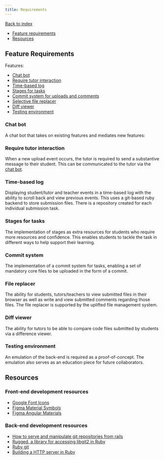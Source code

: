 ```yaml
---
title: Requirements
---
```


[Back to index](/products/ontrack/projects/task-submission-and-redesign)

- [Feature requirements](#feature-requirements)
- [Resources](#resources)

## Feature Requirements

Features:

- [Chat bot](#chat-bot)
- [Require tutor interaction](#require-tutor-interaction)
- [Time-based log](#time-based-log)
- [Stages for tasks](#stages-for-tasks)
- [Commit system for uploads and comments](#commit-system)
- [Selective file replacer](#file-replacer)
- [Diff viewer](#diff-viewer)
- [Testing environment](#testing-environment)

### Chat bot

A chat bot that takes on existing features and mediates new features:

### Require tutor interaction

When a new upload event occurs, the tutor is required to send a substantive message to their
student. This can be communicated to the tutor via the [chat bot](#chat-bot).

### Time-based log

Displaying student/tutor and teacher events in a time-based log with the ability to scroll back and
view previous events. This uses a git-based ruby backend to store submission files. There is a
repository created for each individual submission task.

### Stages for tasks

The implementation of stages as extra resources for students who require more resources and
confidence. This enables students to tackle the task in different ways to help support their
learning.

### Commit system

The implementation of a commit system for tasks, enabling a set of mandatory core files to be
uploaded in the form of a commit.

### File replacer

The ability for students, tutors/teachers to view submitted files in their browser as well as write
and view submitted comments regarding those files. The file replacer is supported by the uplifted
file management system.

### Diff viewer

The ability for tutors to be able to compare code files submitted by students via a difference
viewer.

### Testing environment

An emulation of the back-end is required as a proof-of-concept. The emulation also serves as an
education piece for future collaborators.

## Resources

### Front-end development resources

- [Google Font Icons](https://fonts.google.com/icons)
- [Figma Material Symbols](https://www.figma.com/community/plugin/1088610476491668236/Material-Symbols)
- [Figma Angular Materials](https://www.figma.com/community/file/967106164617088179)

### Back-end development resources

- [How to serve and manipulate git repositories from rails](https://stackoverflow.com/questions/67791598/how-to-serve-manipulate-git-repo-from-rails)
- [Rugged, a library for accessing libgit2 in Ruby](https://github.com/libgit2/rugged)
- [Ruby git](https://github.com/ruby-git/ruby-git)
- [Building a HTTP server in Ruby](https://blog.appsignal.com/2016/11/23/ruby-magic-building-a-30-line-http-server-in-ruby.html)
